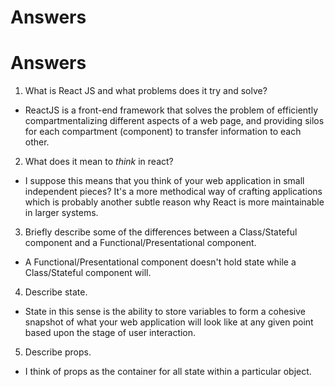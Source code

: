 # Answers

# Answers

1.  What is React JS and what problems does it try and solve?

  - ReactJS is a front-end framework that solves the problem of efficiently compartmentalizing different aspects of a web page, and providing silos for each compartment (component) to transfer information to each other.

2.  What does it mean to _think_ in react?

  - I suppose this means that you think of your web application in small independent pieces? It's a more methodical way of crafting applications which is probably another subtle reason why React is more maintainable in larger systems.

3.  Briefly describe some of the differences between a Class/Stateful component and a Functional/Presentational component.

  - A Functional/Presentational component doesn't hold state while a Class/Stateful component will.

4.  Describe state.

  - State in this sense is the ability to store variables to form a cohesive snapshot of what your web application will look like at any given point based upon the stage of user interaction.

5.  Describe props.

  - I think of props as the container for all state within a particular object.
